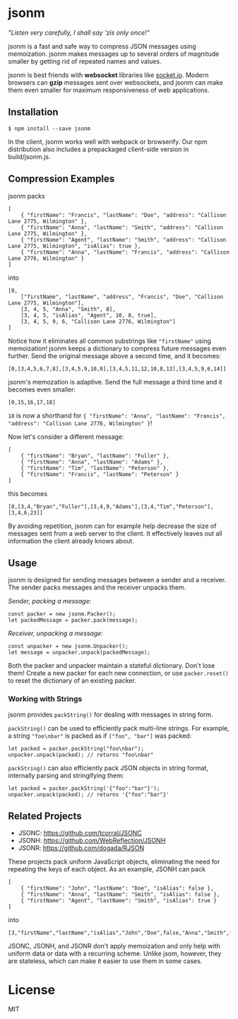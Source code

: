jsonm
=====

_"Listen very carefully, I shall say 'zis only once!"_

jsonm is a fast and safe way to compress JSON messages using memoization.
jsonm makes messages up to several orders of magnitude smaller by getting rid
of repeated names and values.

jsonm is best friends with **websocket** libraries like [socket.io](http://socket.io/).
Modern browsers can **gzip** messages sent over websockets, and jsonm can make them
even smaller for maximum responsiveness of web applications.

## Installation

```
$ npm install --save jsonm
```

In the client, jsonm works well with webpack or browserify.
Our npm distribution also includes a prepackaged client-side version in build/jsonm.js.

## Compression Examples

jsonm packs

```
[
    { "firstName": "Francis", "lastName": "Doe", "address": "Callison Lane 2775, Wilmington" },
    { "firstName": "Anna", "lastName": "Smith", "address": "Callison Lane 2775, Wilmington" },
    { "firstName": "Agent", "lastName": "Smith", "address": "Callison Lane 2775, Wilmington", "isAlias": true },
    { "firstName": "Anna", "lastName": "Francis", "address": "Callison Lane 2776, Wilmington" }
]
```

into 

```
[0,
    ["firstName", "lastName", "address", "Francis", "Doe", "Callison Lane 2775, Wilmington"],
    [3, 4, 5, "Anna", "Smith", 8],
    [3, 4, 5, "isAlias", "Agent", 10, 8, true],
    [3, 4, 5, 9, 6, "Callison Lane 2776, Wilmington"]
]
```

Notice how it eliminates all common substrings like `"firstName"` using memoization!
jsonm keeps a dictionary to compress future messages even further. 
Send the original message above a second time, and it becomes:

```
[0,[3,4,5,6,7,8],[3,4,5,9,10,8],[3,4,5,11,12,10,8,13],[3,4,5,9,6,14]]
```

jsonm's memozation is adaptive. Send the full message a third time and it becomes
even smaller:

```
[0,15,16,17,18]
```

`18` is now a shorthand for `{ "firstName": "Anna", "lastName": "Francis", "address": "Callison Lane 2776, Wilmington" }`!

Now let's consider a different message:

```
[
    { "firstName": "Bryan", "lastName": "Fuller" },
    { "firstName": "Anna", "lastName": "Adams" },
    { "firstName": "Tim", "lastName": "Peterson" },
    { "firstName": "Francis", "lastName": "Peterson" }
]
```

this becomes

```
[0,[3,4,"Bryan","Fuller"],[3,4,9,"Adams"],[3,4,"Tim","Peterson"],[3,4,6,23]]
```

By avoiding repetition, jsonm can for example help decrease the size of messages
sent from a web server to the client. It effectively leaves out all information
the client already knows about.

## Usage

jsonm is designed for sending messages between a sender and a receiver.
The sender packs messages and the receiver unpacks them.

_Sender, packing a message:_

```
const packer = new jsonm.Packer();
let packedMessage = packer.pack(message);
```

_Receiver, unpacking a message:_

```
const unpacker = new jsonm.Unpacker();
let message = unpacker.unpack(packedMessage);
```

Both the packer and unpacker maintain a stateful dictionary. Don't lose them!
Create a new packer for each new connection, or use `packer.reset()` to
reset the dictionary of an existing packer.

### Working with Strings

jsonm provides `packString()` for dealing with messages in string form.

`packString()` can be used to efficiently pack multi-line strings. For
example, a string `"foo\nbar"` is packed as if `["foo", "bar"]` was packed:

```
let packed = packer.packString("foo\nbar");
unpacker.unpack(packed); // returns "foo\nbar"
```

`packString()` can also efficiently pack JSON objects in string format,
internally parsing and stringifying them:

```
let packed = packer.packString('{"foo":"bar"}');
unpacker.unpack(packed); // returns '{"foo":"bar"}'
```

## Related Projects

- JSONC: https://github.com/tcorral/JSONC
- JSONH: https://github.com/WebReflection/JSONH
- JSONR: https://github.com/dogada/RJSON

These projects pack uniform JavaScript objects, eliminating the
need for repeating the keys of each object. As an example, JSONH can pack

```
[
    { "firstName": "John", "lastName": "Doe", "isAlias": false },
    { "firstName": "Anna", "lastName": "Smith", "isAlias": false },
    { "firstName": "Agent", "lastName": "Smith", "isAlias": true }
]
```

into

```
[3,"firstName","lastName","isAlias","John","Doe",false,"Anna","Smith",false,"Agent","Smith",true]
```

JSONC, JSONH, and JSONR don't apply memoization and only help with uniform data
or data with a recurring scheme. Unlike jsom, however, they are stateless, which
can make it easier to use them in some cases.

# License

MIT
